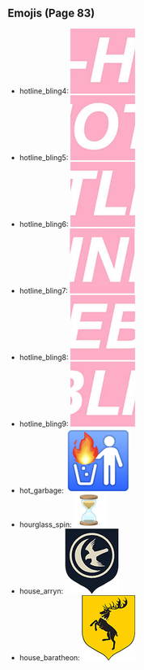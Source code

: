 
## Emojis (Page 83)

* hotline_bling4: ![hotline_bling4](output/hotline_bling4.jpg)
* hotline_bling5: ![hotline_bling5](output/hotline_bling5.jpg)
* hotline_bling6: ![hotline_bling6](output/hotline_bling6.jpg)
* hotline_bling7: ![hotline_bling7](output/hotline_bling7.jpg)
* hotline_bling8: ![hotline_bling8](output/hotline_bling8.jpg)
* hotline_bling9: ![hotline_bling9](output/hotline_bling9.jpg)
* hot_garbage: ![hot_garbage](output/hot_garbage.png)
* hourglass_spin: ![hourglass_spin](output/hourglass_spin.gif)
* house_arryn: ![house_arryn](output/house_arryn.png)
* house_baratheon: ![house_baratheon](output/house_baratheon.png)
